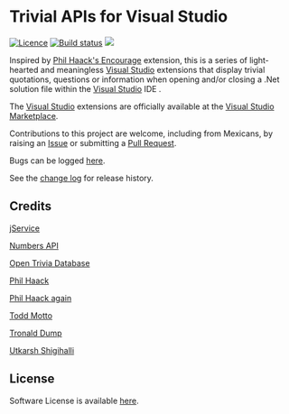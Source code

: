 [AppVeyorProjectUrl]: https://ci.appveyor.com/project/GregTrevellick/trivialapisforide
[AppVeyorProjectBuildStatusBadgeSvg]: https://ci.appveyor.com/api/projects/status/iapcrndog6fvdd9l?svg=true
[GitHubRepoURL]: https://github.com/GregTrevellick/TrivialApisForIDE
[GitHubRepoIssuesURL]: https://github.com/GregTrevellick/TrivialApisForIDE/issues
[GitHubRepoPullRequestsURL]: https://github.com/GregTrevellick/TrivialApisForIDE/pulls
[VersionNumberBadgeURL]: https://vsmarketplacebadge.apphb.com/version/GregTrevellick.TrivialApisForIDE.svg
[VisualStudioURL]: https://www.visualstudio.com/
[VSMarketplaceUrl]: https://marketplace.visualstudio.com/search?term=trevellick&target=VS&sortBy=Relevance

# Trivial APIs for Visual Studio 

[![Licence](https://img.shields.io/github/license/gittools/gitlink.svg)](/LICENSE.txt)
[![Build status][AppVeyorProjectBuildStatusBadgeSvg]][AppVeyorProjectUrl]
[![][VersionNumberBadgeURL]][VSMarketplaceUrl]

Inspired by [Phil Haack's Encourage](https://marketplace.visualstudio.com/items?itemName=Haacked.Encourage) extension, this is a series of light-hearted and meaningless [Visual Studio][VisualStudioURL] extensions that display trivial quotations, questions or information when opening and/or closing a .Net solution file within the [Visual Studio][VisualStudioURL] IDE .

The [Visual Studio][VisualStudioURL] extensions are officially available at the [Visual Studio Marketplace][VSMarketplaceUrl].

Contributions to this project are welcome, including from Mexicans, by raising an [Issue][GitHubRepoIssuesURL] or submitting a [Pull Request][GitHubRepoPullRequestsURL].

Bugs can be logged [here][GitHubRepoIssuesURL].

See the [change log](CHANGELOG.md) for release history.

## Credits

[jService](http://www.jservice.io)

[Numbers API](http://www.numbersapi.com)

[Open Trivia Database](https://opentdb.com/)

[Phil Haack](https://marketplace.visualstudio.com/items?itemName=Haacked.Encourage)

[Phil Haack again](http://haacked.com/archive/2014/07/30/visual-studios-extensions-settings/)

[Todd Motto](https://github.com/toddmotto/public-apis)

[Tronald Dump](https://www.tronalddump.io)

[Utkarsh Shigihalli](https://github.com/onlyutkarsh/XamlDialogInVSExtensionDemo)

## License

Software License is available [here](/LICENSE.txt).
